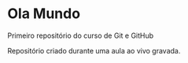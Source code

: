 # Ola Mundo
 Primeiro repositório do curso de Git e GitHub

 Repositório criado durante uma aula ao vivo gravada.
